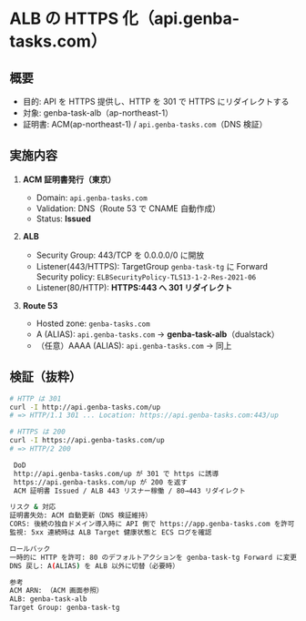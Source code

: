 
# ALB の HTTPS 化（api.genba-tasks.com）

## 概要
- 目的: API を HTTPS 提供し、HTTP を 301 で HTTPS にリダイレクトする
- 対象: genba-task-alb（ap-northeast-1）
- 証明書: ACM(ap-northeast-1) / `api.genba-tasks.com`（DNS 検証）

## 実施内容
1. **ACM 証明書発行（東京）**
   - Domain: `api.genba-tasks.com`
   - Validation: DNS（Route 53 で CNAME 自動作成）
   - Status: **Issued**

2. **ALB**
   - Security Group: 443/TCP を 0.0.0.0/0 に開放
   - Listener(443/HTTPS): TargetGroup `genba-task-tg` に Forward  
     Security policy: `ELBSecurityPolicy-TLS13-1-2-Res-2021-06`
   - Listener(80/HTTP): **HTTPS:443 へ 301 リダイレクト**

3. **Route 53**
   - Hosted zone: `genba-tasks.com`
   - A (ALIAS): `api.genba-tasks.com` → **genba-task-alb**（dualstack）
   - （任意）AAAA (ALIAS): `api.genba-tasks.com` → 同上

## 検証（抜粋）
```bash
# HTTP は 301
curl -I http://api.genba-tasks.com/up
# => HTTP/1.1 301 ... Location: https://api.genba-tasks.com:443/up

# HTTPS は 200
curl -I https://api.genba-tasks.com/up
# => HTTP/2 200

 DoD
 http://api.genba-tasks.com/up が 301 で https に誘導
 https://api.genba-tasks.com/up が 200 を返す
 ACM 証明書 Issued / ALB 443 リスナー稼働 / 80→443 リダイレクト

リスク & 対応
証明書失効: ACM 自動更新（DNS 検証維持）
CORS: 後続の独自ドメイン導入時に API 側で https://app.genba-tasks.com を許可
監視: 5xx 連続時は ALB Target 健康状態と ECS ログを確認

ロールバック
一時的に HTTP を許可: 80 のデフォルトアクションを genba-task-tg Forward に変更
DNS 戻し: A(ALIAS) を ALB 以外に切替（必要時）

参考
ACM ARN: （ACM 画面参照）
ALB: genba-task-alb
Target Group: genba-task-tg
